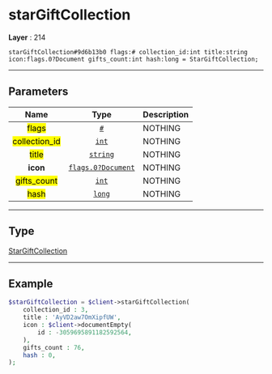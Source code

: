 # starGiftCollection

**Layer** : 214

```tl
starGiftCollection#9d6b13b0 flags:# collection_id:int title:string icon:flags.0?Document gifts_count:int hash:long = StarGiftCollection;
```

---

## Parameters

| Name | Type | Description |
| :---: | :---: | :--- |
| <mark>flags</mark> | [`#`](type/#) | NOTHING |
| <mark>collection_id</mark> | [`int`](type/int) | NOTHING |
| <mark>title</mark> | [`string`](type/string) | NOTHING |
| **icon** | [`flags.0?Document`](type/Document) | NOTHING |
| <mark>gifts_count</mark> | [`int`](type/int) | NOTHING |
| <mark>hash</mark> | [`long`](type/long) | NOTHING |

---

## Type

[StarGiftCollection](type/StarGiftCollection)

---

## Example

```php
$starGiftCollection = $client->starGiftCollection(
	collection_id : 3,
	title : 'AyVD2aw7OmXipfUW',
	icon : $client->documentEmpty(
		id : -3059695891182592564,
	),
	gifts_count : 76,
	hash : 0,
);
```